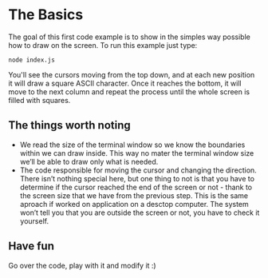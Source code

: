 # The Basics

The goal of this first code example is to show in the simples way possible how to draw on the screen. To run this example just type: 

```
node index.js
```

You'll see the cursors moving from the top down, and at each new position it will draw a square ASCII character. Once it reaches the bottom, it will move to the next column and repeat the process until the whole screen is filled with squares.

## The things worth noting

- We read the size of the terminal window so we know the boundaries within we can draw inside. This way no mater the terminal window size we’ll be able to draw only what is needed.
- The code responsible for moving the cursor and changing the direction. There isn’t nothing special here, but one thing to not is that you have to determine if the cursor reached the end of the screen or not - thank to the screen size that we have from the previous step. This is the same aproach if worked on application on a desctop computer. The system won’t tell you that you are outside the screen or not, you have to check it yourself.

## Have fun

Go over the code, play with it and modify it :)
